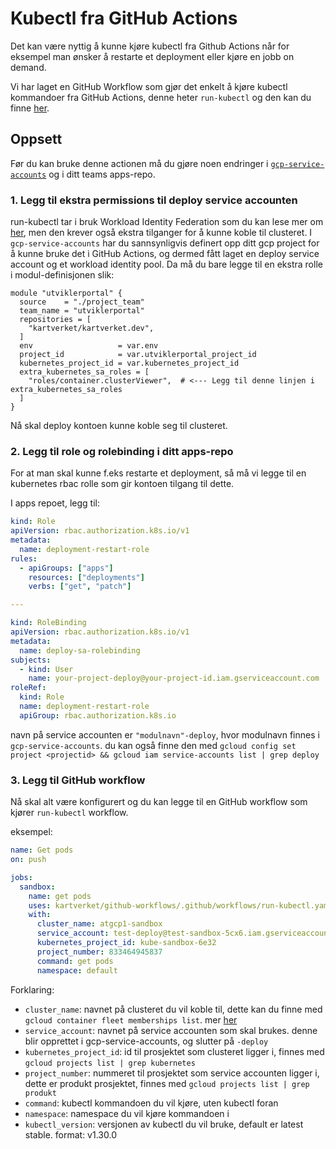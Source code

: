 # Kubectl fra GitHub Actions

Det kan være nyttig å kunne kjøre kubectl fra Github Actions når for eksempel man ønsker å restarte et deployment eller kjøre en jobb on demand. 

Vi har laget en GitHub Workflow som gjør det enkelt å kjøre kubectl kommandoer fra GitHub Actions, denne heter `run-kubectl` og den kan du finne [her](https://github.com/kartverket/github-workflows/blob/main/.github/workflows/run-kubectl.yaml).

## Oppsett

Før du kan bruke denne actionen må du gjøre noen endringer i [`gcp-service-accounts`](https://github.com/kartverket/gcp-service-accounts/) og i ditt teams apps-repo.

### 1. Legg til ekstra permissions til deploy service accounten
run-kubectl tar i bruk Workload Identity Federation som du kan lese mer om [her](https://skip.kartverket.no/docs/github-actions/autentisering-med-workload-identity-federation), 
men den krever også ekstra tilganger for å kunne koble til clusteret.
I `gcp-service-accounts` har du sannsynligvis definert opp ditt gcp project for å kunne bruke det i GitHub Actions, 
og dermed fått laget en deploy service account og et workload identity pool.
Da må du bare legge til en ekstra rolle i modul-definisjonen slik:

```hcl
module "utviklerportal" {
  source    = "./project_team"
  team_name = "utviklerportal"
  repositories = [
    "kartverket/kartverket.dev",
  ]
  env                   = var.env
  project_id            = var.utviklerportal_project_id
  kubernetes_project_id = var.kubernetes_project_id
  extra_kubernetes_sa_roles = [        
    "roles/container.clusterViewer",  # <--- Legg til denne linjen i extra_kubernetes_sa_roles
  ]
}
```
Nå skal deploy kontoen kunne koble seg til clusteret.

### 2. Legg til role og rolebinding i ditt apps-repo

For at man skal kunne f.eks restarte et deployment, så må vi legge til en kubernetes rbac rolle som gir kontoen tilgang til dette.

I apps repoet, legg til:

```yaml
kind: Role
apiVersion: rbac.authorization.k8s.io/v1
metadata:
  name: deployment-restart-role
rules:
  - apiGroups: ["apps"]
    resources: ["deployments"]
    verbs: ["get", "patch"]

---

kind: RoleBinding
apiVersion: rbac.authorization.k8s.io/v1
metadata:
  name: deploy-sa-rolebinding
subjects:
  - kind: User
    name: your-project-deploy@your-project-id.iam.gserviceaccount.com
roleRef:
  kind: Role
  name: deployment-restart-role
  apiGroup: rbac.authorization.k8s.io
```

navn på service accounten er `"modulnavn"-deploy`, hvor modulnavn finnes i `gcp-service-accounts`. 
du kan også finne den med `gcloud config set project <projectid> && gcloud iam service-accounts list | grep deploy`

### 3. Legg til GitHub workflow
Nå skal alt være konfigurert og du kan legge til en GitHub workflow som kjører `run-kubectl` workflow.

eksempel: 
```yaml
name: Get pods
on: push

jobs:
  sandbox:
    name: get pods
    uses: kartverket/github-workflows/.github/workflows/run-kubectl.yaml@4.2.2
    with:
      cluster_name: atgcp1-sandbox
      service_account: test-deploy@test-sandbox-5cx6.iam.gserviceaccount.com
      kubernetes_project_id: kube-sandbox-6e32
      project_number: 833464945837
      command: get pods
      namespace: default
```

Forklaring:
- `cluster_name`: navnet på clusteret du vil koble til, dette kan du finne med `gcloud container fleet memberships list`. mer [her](https://skip.kartverket.no/docs/kubernetes/logge-inn-p%C3%A5-cluster)
- `service_account`: navnet på service accounten som skal brukes. denne blir opprettet i gcp-service-accounts, og slutter på `-deploy`
- `kubernetes_project_id`: id til prosjektet som clusteret ligger i, finnes med `gcloud projects list | grep kubernetes`
- `project_number`: nummeret til prosjektet som service accounten ligger i, dette er produkt prosjektet, finnes med `gcloud projects list | grep produkt`
- `command`: kubectl kommandoen du vil kjøre, uten kubectl foran
- `namespace`: namespace du vil kjøre kommandoen i
- `kubectl_version`: versjonen av kubectl du vil bruke, default er latest stable. format: v1.30.0
